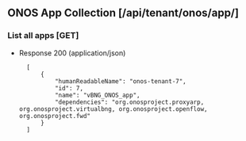 ## ONOS App Collection [/api/tenant/onos/app/]

### List all apps [GET]

+ Response 200 (application/json)

        [
            {
                "humanReadableName": "onos-tenant-7",
                "id": 7,
                "name": "vBNG_ONOS_app",
                "dependencies": "org.onosproject.proxyarp, org.onosproject.virtualbng, org.onosproject.openflow, org.onosproject.fwd"
            }
        ]